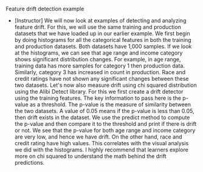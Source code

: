 Feature drift detection example
- [Instructor] We will now look at examples of detecting and analyzing feature drift. For this, we will use the same training and production datasets that we have loaded up in our earlier example. We first begin by doing histograms for all the categorical features in both the training and production datasets. Both datasets have 1,000 samples. If we look at the histograms, we can see that age range and income category shows significant distribution changes. For example, in age range, training data has more samples for category 1 then production data. Similarly, category 3 has increased in count in production. Race and credit ratings have not shown any significant changes between these two datasets. Let's now also measure drift using chi squared distribution using the Alibi Detect library. For this we first create a drift detector using the training features. The key information to pass here is the p-value as a threshold. The p-value is the measure of similarity between the two datasets. A value of 0.05 means if the p-value is less than 0.05, then drift exists in the dataset. We use the predict method to compute the p-value and then compare it to the threshold and print if there is drift or not. We see that the p-value for both age range and income category are very low, and hence we have drift. On the other hand, race and credit rating have high values. This correlates with the visual analysis we did with the histograms. I highly recommend that learners explore more on chi squared to understand the math behind the drift predictions.